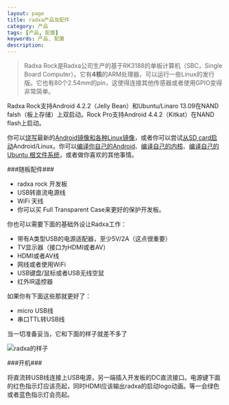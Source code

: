 ```yaml
---
layout: page
title: radxa产品及配件
category: 产品
tags: [产品, 配置]
keywords: 产品, 配置
description: 
---
```

>Radxa Rock是Radxa公司生产的基于RK3188的单板计算机（SBC，Single Board Computer）。它有**4核**的ARM处理器，可以运行一些Linux的发行版。它也有80个2.54mm的pin，这使得连接其他传感器或者使用GPIO变得非常简单。

Radxa Rock支持Android 4.2.2（Jelly Bean）和Ubuntu/Linaro 13.09在NAND falsh（板上存储）上双启动。Rock Pro支持Android 4.4.2（Kitkat）在NAND flash上启动。

你可以[烧写](http://radxa.com/Rock/flash_the_image)最新的[Android镜像和各种Linux镜像](http://radxa.com/Rock/prebuilt_images)，或者你可以尝试[从SD card启动](http://radxa.com/Rock/SD_images)Android/Linux。你可以[编译你自己的Android](http://radxa.com/Rock/Android_Build)、[编译自己的内核](http://radxa.com/Rock/Booting_Linux)、[编译自己的Ubuntu 根文件系统](http://radxa.com/Rock/ubuntu)，或者做你喜欢的其他事情。

###随板配件###

- radxa rock 开发板
- USB转直流电源线
- WiFi 天线
- 你可以买 Full Transparent Case来更好的保护开发板。

你也可以需要下面的基础外设让Radxa工作：

- 带有A类型USB的电源适配器，至少5V/2A（这点很重要）
- TV显示器（接口为HDMI或者AV）
- HDMI或者AV线
- 网线或者使用WiFi
- USB键盘/鼠标或者USB无线空鼠
- 红外IR遥控器

如果你有下面这些那就更好了：

- micro USB线
- 串口TTL转USB线

当一切准备妥当，它和下面的样子就差不多了

![radxa的样子](http://radxa.com/mw/images/6/6f/Hookup.png)

###开机###

将直流转USB线连接上USB电源，另一端插入开发板的DC直流接口。电源键下面的红色指示灯应该亮起，同时HDMI应该输出radxa的启动logo动画。等一会绿色或者蓝色指示灯会亮起。

